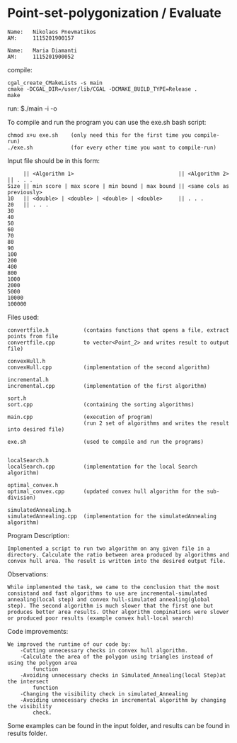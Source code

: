 # Point-set-polygonization / Evaluate

~~~~~~~~~~~~~~~~~~~~~~~~~~~~~~~
Name:   Nikolaos Pnevmatikos 
AM:     1115201900157

Name:   Maria Diamanti
AM:     1115201900052
~~~~~~~~~~~~~~~~~~~~~~~~~~~~~~~

compile:

    cgal_create_CMakeLists -s main
    cmake -DCGAL_DIR=/user/lib/CGAL -DCMAKE_BUILD_TYPE=Release .
    make

run:
    $./main -i <point set path> -ο <output file>

To compile and run the program you can use the exe.sh bash script:

    chmod x+u exe.sh    (only need this for the first time you compile-run)
    ./exe.sh            (for every other time you want to compile-run)


Input file should be in this form:

         || <Algorithm 1>                                 || <Algorithm 2>           || . . .
    Size || min score | max score | min bound | max bound || <same cols as previously>
    10   || <double> | <double> | <double> | <double>     || . . .
    20   || . . .
    30
    40
    50
    60
    70
    80
    90
    100
    200
    400
    800
    1000
    2000
    5000
    10000
    100000


Files used:
    
    convertfile.h           (contains functions that opens a file, extract points from file 
    convertfile.cpp         to vector<Point_2> and writes result to output file)
                        
    convexHull.h
    convexHull.cpp          (implementation of the second algorithm)
    
    incremental.h
    incremental.cpp         (implementation of the first algorithm)
    
    sort.h
    sort.cpp                (containing the sorting algorithms)
    
    main.cpp                (execution of program)
                            (run 2 set of algorithms and writes the result into desired file)

    exe.sh                  (used to compile and run the programs)


    localSearch.h
    localSearch.cpp         (implementation for the local Search algorithm)

    optimal_convex.h
    optimal_convex.cpp      (updated convex hull algorithm for the sub-division)

    simulatedAnnealing.h
    simulatedAnnealing.cpp  (implementation for the simulatedAnnealing algorithm)
    


Program Description:

    Implemented a script to run two algorithm on any given file in a directory. Calculate the ratio between area produced by algorithms and convex hull area. The result is written into the desired output file.

Observations:

    While implemented the task, we came to the conclusion that the most consistand and fast algorithms to use are incremental-simulated annealing(local step) and convex hull-simulated annealing(global step). The second algorithm is much slower that the first one but produces better area results. Other algorithm compinations were slower or produced poor results (example convex hull-local search)

Code improvements:

    We improved the runtime of our code by:
        -Cutting unnecessary checks in convex hull algorithm.
        -Calculate the area of the polygon using triangles instead of using the polygon area
            function
        -Avoiding unnecessary checks in Simulated_Annealing(local Step)at the intersect
            function
        -Changing the visibility check in simulated_Annealing
        -Avoiding unnecessary checks in incremental algorithm by changing the visibility
            check.
    
Some examples can be found in the input folder, and results can be found in results folder. 
    
    